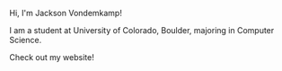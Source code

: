 Hi, I'm Jackson Vondemkamp!

I am a student at University of Colorado, Boulder, majoring in Computer Science.

Check out my website!
